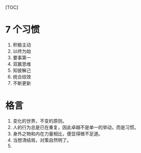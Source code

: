 [TOC]

# 7 个习惯

1. 积极主动
2. 以终为始
3. 要事第一
4. 双赢思维
5. 知彼解己
6. 统合综效
7. 不断更新

# 格言

1. 变化的世界，不变的原则。
2. 人的行为总是已在重复，因此卓越不是单一的举动，而是习惯。
3. 身外之物和内在力量相比，便显得微不足道。
4. 当想清结局，对策自然明了。
5. 